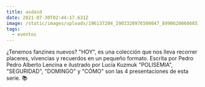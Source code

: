 ```yaml
---
title: asdasd
date: 2021-07-30T02:44:17.631Z
image: /static/images/uploads/196137204_1903320976500047_8990620060685105638_n.jpg
tags:
  - eventos
---
```

¿Tenemos fanzines nuevos?
"HOY", es una colección que nos lleva recorrer placeres, vivencias y recuerdos en un pequeño formato. Escrita por Pedro Pedro Alberto Lencina e ilustrado por Lucía Kuzmuk
"POLISEMIA", "SEGURIDAD", "DOMINGO" y "CÓMO" son las 4 presentaciones de esta serie. 📚

